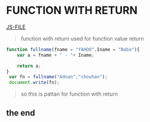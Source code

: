 # FUNCTION WITH RETURN
[JS-FILE](../js/functions-with-return-23.js)
>function with return used for function value return
```javascript
function fullname(fname = "YAHOO",Iname = "Baba"){
    var a = fname + " - "+ Iname;

    return a;
}
 var fn = fullname("Adnan","chouhan");
 document.write(fn);
 ```
 >so this is pattan for function with return
 ## the end